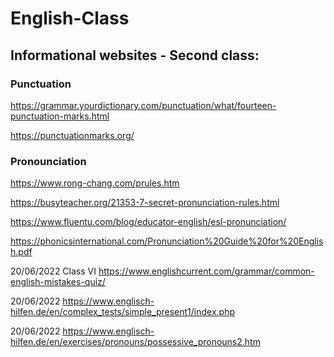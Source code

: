 # English-Class

## Informational websites - Second class:

### Punctuation

https://grammar.yourdictionary.com/punctuation/what/fourteen-punctuation-marks.html

https://punctuationmarks.org/

### Pronounciation

https://www.rong-chang.com/prules.htm

https://busyteacher.org/21353-7-secret-pronunciation-rules.html

https://www.fluentu.com/blog/educator-english/esl-pronunciation/

https://phonicsinternational.com/Pronunciation%20Guide%20for%20English.pdf



20/06/2022 Class VI
https://www.englishcurrent.com/grammar/common-english-mistakes-quiz/


20/06/2022
https://www.englisch-hilfen.de/en/complex_tests/simple_present1/index.php

20/06/2022
https://www.englisch-hilfen.de/en/exercises/pronouns/possessive_pronouns2.htm
